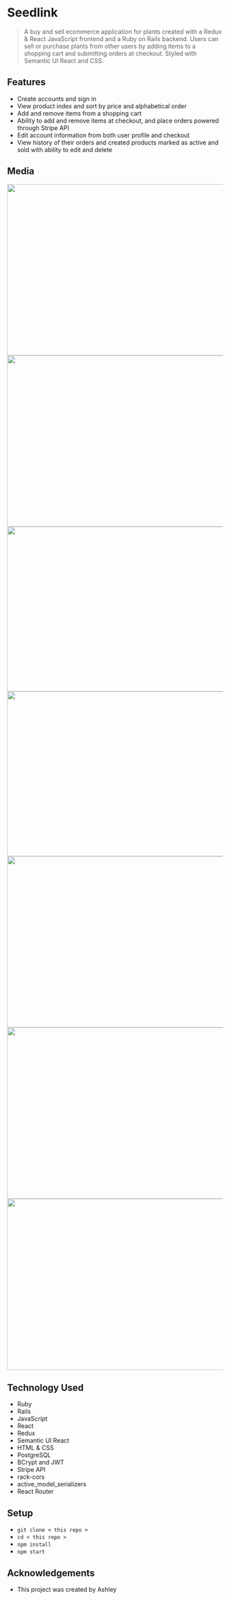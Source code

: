 # Seedlink 
> A buy and sell ecommerce application for plants created with a Redux & React JavaScript frontend and a Ruby on Rails backend. Users can sell or purchase plants from other users by adding items to a shopping cart and submitting orders at checkout. Styled with Semantic UI React and CSS. 
  
## Features
- Create accounts and sign in
- View product index and sort by price and alphabetical order
- Add and remove items from a shopping cart
- Ability to add and remove items at checkout, and place orders powered through Stripe API
- Edit account information from both user profile and checkout
- View history of their orders and created products marked as active and sold with ability to edit and delete

## Media 
<img width="800" height="400" src="https://user-images.githubusercontent.com/84604278/227614097-af76bb6b-c356-41e9-af10-7b5d6bd35670.png">



<img width="800" height="400" src="https://user-images.githubusercontent.com/84604278/227587296-1b5871f0-92c5-4792-9dce-05451fc0a441.png">



<img width="800" height="385" src="https://user-images.githubusercontent.com/84604278/227553772-03604489-1ec3-4fe1-b4db-fce11467b7e9.png">



<img width="800" height="385" src="https://user-images.githubusercontent.com/84604278/227588119-b350aded-1532-4dba-b680-306d5051dc38.png">



<img width="800" height="400" src="https://user-images.githubusercontent.com/84604278/227588163-8506c97b-7f7a-44e8-8dcf-5fdc4dbf482e.png">



<img width="800" height="400" src="https://user-images.githubusercontent.com/84604278/227554266-4ec36dc4-1702-46a3-835c-af1901bb9564.png">



<img width="800" height="400" src="https://user-images.githubusercontent.com/84604278/227554530-7ee3ecb7-4c73-4f7b-b88e-cd86994f3228.png">



## Technology Used
- Ruby 
- Rails
- JavaScript
- React
- Redux
- Semantic UI React
- HTML & CSS
- PostgreSQL
- BCrypt and JWT 
- Stripe API
- rack-cors 
- active_model_serializers
- React Router

## Setup
- ` git clone < this repo > `
- ` cd < this repo > `
- ` npm install `
- ` npm start `

## Acknowledgements
- This project was created by Ashley
